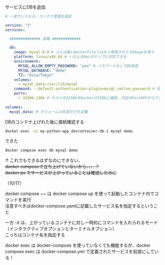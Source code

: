 ### 
サービスにDBを追加
```yaml
# 一言でいうなら、コンテナ管理を設定

version: "3"
services:

  ############## 省略 #############

  db:
    image: mysql:8.0 # 上とは違いDockerFileではなく用意されてるImageを使う
    platform: linux/x86_64 # いろんなMacのチップに対応できる
    environment:
      MYSQL_ALLOW_EMPTY_PASSWORD: "yes" # パスワードなしでOK設定
      MYSQL_DATABASE: "demo"
      TZ: "Asia/Tokyo"
    volumes:
      - mysql_data:/var/lib/mysql
    command: --default-authentication-plugin=mysql_native_password # 認証方法をちょっと古い方法に指定
    ports:
      - 33306:3306 # ホストの33306をDockerの3306に接続、今回のFastAPIからアクセスするなら3306を見る
      
volumes:
  mysql_data: # ボリュームの名前だけを定義

```

DBのコンテナ上げれた後に接続確認する
```sh
docker exec -it my-python-app_devcontainer-db-1 mysql demo
```
できた

```sh
docker compose exec db mysql demo
```
↑ これでもできるはずなのにできない、  
~~docker composeで立ち上げていないから、、、？  
docker ps でサービスが上がっていることは確認したのに~~  

（10/17）  

docker compose ~~ は docker compose up を使って起動したコンテナ内でコマンドを実行  
注意すべきはdocker-compose.yamlに記載したサービス名を指定するということ

一方 -it は、上がっているコンテナに対し一時的にコマンドを入れられるモード（インタラクティブオプションとターミナルオプション）  
こっちはコンテナ名を指定する

docker exec は docker-compose を使っていなくても機能するが、docker compose exec は docker-compose.yml で定義されたサービスを前提にしている！